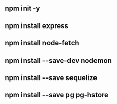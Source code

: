 ## npm init -y
## npm install express
## npm install node-fetch
## npm install --save-dev nodemon
## npm install --save sequelize
## npm install --save pg pg-hstore
